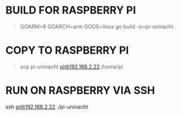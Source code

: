 # BUILD FOR RASPBERRY PI
> GOARM=6 GOARCH=arm GOOS=linux go build -o=pi-uninacht .

# COPY TO RASPBERRY PI
> scp pi-uninacht pi@192.168.2.22:/home/pi

# RUN ON RASPBERRY VIA SSH
ssh pi@192.168.2.22
./pi-uninacht
